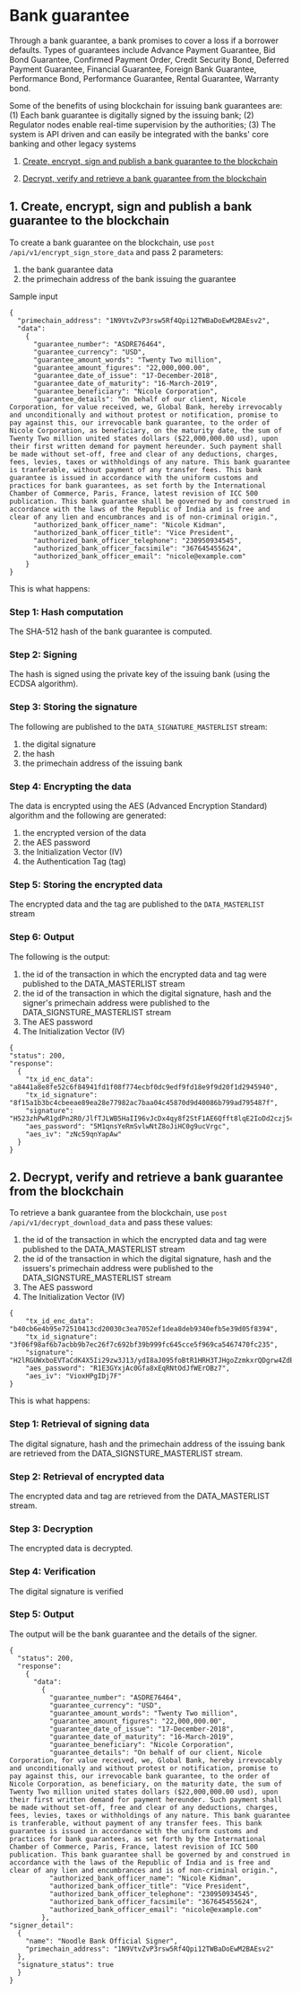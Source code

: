 # Bank guarantee

Through a bank guarantee, a bank promises to cover a loss if a borrower defaults. Types of guarantees include Advance Payment Guarantee, Bid Bond Guarantee, Confirmed Payment Order, Credit Security Bond, Deferred Payment Guarantee, Financial Guarantee, Foreign Bank Guarantee, Performance Bond, Performance Guarantee, Rental Guarantee, Warranty bond.

Some of the benefits of using blockchain for issuing bank guarantees are: (1) Each bank guarantee is digitally signed by the issuing bank; (2) Regulator nodes enable real-time supervision by the authorities; (3) The system is API driven and can easily be integrated with the banks' core banking and other legacy systems


1. [Create, encrypt, sign and publish a bank guarantee to the blockchain](#1-create-encrypt-sign-and-publish-a-bank-guarantee-to-the-blockchain)

2. [Decrypt, verify and retrieve a bank guarantee from the blockchain](#2-decrypt-verify-and-retrieve-a-bank-guarantee-from-the-blockchain)


## 1. Create, encrypt, sign and publish a bank guarantee to the blockchain
To create a bank guarantee on the blockchain, use `post /api/v1/encrypt_sign_store_data` and pass 2 parameters: 
1. the bank guarantee data 
2. the primechain address of the bank issuing the guarantee

Sample input
```
{
  "primechain_address": "1N9VtvZvP3rsw5Rf4Qpi12TWBaDoEwM2BAEsv2",
  "data": 
    {
      "guarantee_number": "ASDRE76464",
      "guarantee_currency": "USD",
      "guarantee_amount_words": "Twenty Two million",
      "guarantee_amount_figures": "22,000,000.00",
      "guarantee_date_of_issue": "17-December-2018",
      "guarantee_date_of_maturity": "16-March-2019",
      "guarantee_beneficiary": "Nicole Corporation",
      "guarantee_details": "On behalf of our client, Nicole Corporation, for value received, we, Global Bank, hereby irrevocably and unconditionally and without protest or notification, promise to pay against this, our irrevocable bank guarantee, to the order of Nicole Corporation, as beneficiary, on the maturity date, the sum of Twenty Two million united states dollars ($22,000,000.00 usd), upon their first written demand for payment hereunder. Such payment shall be made without set-off, free and clear of any deductions, charges, fees, levies, taxes or withholdings of any nature. This bank guarantee is tranferable, without payment of any transfer fees. This bank guarantee is issued in accordance with the uniform customs and practices for bank guarantees, as set forth by the International Chamber of Commerce, Paris, France, latest revision of ICC 500 publication. This bank guarantee shall be governed by and construed in accordance with the laws of the Republic of India and is free and clear of any lien and encumbrances and is of non-criminal origin.",
      "authorized_bank_officer_name": "Nicole Kidman",
      "authorized_bank_officer_title": "Vice President",
      "authorized_bank_officer_telephone": "230950934545",
      "authorized_bank_officer_facsimile": "367645455624",
      "authorized_bank_officer_email": "nicole@example.com"      
    }
}
```
This is what happens:   

### Step 1: Hash computation

The SHA-512 hash of the bank guarantee is computed.

### Step 2: Signing
The hash is signed using the private key of the issuing bank (using the ECDSA algorithm).

### Step 3: Storing the signature
The following are published to the `DATA_SIGNATURE_MASTERLIST` stream:
1. the digital signature
2. the hash
3. the primechain address of the issuing bank 

### Step 4: Encrypting the data
The data is encrypted using the AES (Advanced Encryption Standard) algorithm and the following are generated: 
1. the encrypted version of the data
2. the AES password
3. the Initialization Vector (IV)   
4. the Authentication Tag (tag)

### Step 5: Storing the encrypted data
The encrypted data and the tag are published to the `DATA_MASTERLIST` stream

### Step 6: Output 
The following is the output:
1. the id of the transaction in which the encrypted data and tag were published to the DATA_MASTERLIST stream
2. the id of the transaction in which the digital signature, hash and the signer's primechain address were published to the DATA_SIGNSTURE_MASTERLIST stream
3. The AES password
4. The Initialization Vector (IV)

```
{
"status": 200,
"response": 
  {
    "tx_id_enc_data": "a8441a8e8fe52c6f84941fd1f08f774ecbf0dc9edf9fd18e9f9d20f1d2945940",
    "tx_id_signature": "8f15a1b3bc4cbeeae89ea28e77982ac7baa04c45870d9d40086b799ad795487f",
    "signature": "H523zhPwR1gdPn2R0/JlfTJLWB5HaII96vJcDx4qy8f2StF1AE6Qfft8lqE2IoDd2czj5cW8i9ZJLaWXu7KkEyE=",
    "aes_password": "5M1qnsYeRmSvlwNtZ8oJiHC0g9ucVrgc",
    "aes_iv": "zNc59qnYapAw"
  }
}
```

## 2. Decrypt, verify and retrieve a bank guarantee from the blockchain
To retrieve a bank guarantee from the blockchain, use `post /api/v1/decrypt_download_data` and pass these values:
1. the id of the transaction in which the encrypted data and tag were published to the DATA_MASTERLIST stream
2. the id of the transaction in which the digital signature, hash and the issuers's primechain address were published to the DATA_SIGNSTURE_MASTERLIST stream
3. The AES password
4. The Initialization Vector (IV)

```
{
    "tx_id_enc_data": "b40cb6e4b95e72510413cd20030c3ea7052ef1dea8deb9340efb5e39d05f8394",
    "tx_id_signature": "3f06f98af6b7acbb9b7ec26f7c692bf39b999fc645cce5f969ca5467470fc235",
    "signature": "H2lRGUWxboEVTaCdK4X5Ii29zw3J13/ydI8aJ095foBtR1HRH3TJHgoZzmkxrQDgrw4ZdBGXTohYxLUYdtdHgR0=",
    "aes_password": "R1E3GYxjAc0Gfa8xEqRNtOdJfWErOBz7",
    "aes_iv": "VioxHPgIDj7F"
}
```
This is what happens:   

### Step 1: Retrieval of signing data 
The digital signature, hash and the primechain address of the issuing bank are retrieved from the DATA_SIGNSTURE_MASTERLIST stream.

### Step 2: Retrieval of encrypted data 
The encrypted data and tag are retrieved from the DATA_MASTERLIST stream.

### Step 3: Decryption
The encrypted data is decrypted.

### Step 4: Verification
The digital signature is verified

### Step 5: Output
The output will be the bank guarantee and the details of the signer.
```
{
  "status": 200,
  "response": 
    {
      "data": 
        {
          "guarantee_number": "ASDRE76464",
          "guarantee_currency": "USD",
          "guarantee_amount_words": "Twenty Two million",
          "guarantee_amount_figures": "22,000,000.00",
          "guarantee_date_of_issue": "17-December-2018",
          "guarantee_date_of_maturity": "16-March-2019",
          "guarantee_beneficiary": "Nicole Corporation",
          "guarantee_details": "On behalf of our client, Nicole Corporation, for value received, we, Global Bank, hereby irrevocably and unconditionally and without protest or notification, promise to pay against this, our irrevocable bank guarantee, to the order of Nicole Corporation, as beneficiary, on the maturity date, the sum of Twenty Two million united states dollars ($22,000,000.00 usd), upon their first written demand for payment hereunder. Such payment shall be made without set-off, free and clear of any deductions, charges, fees, levies, taxes or withholdings of any nature. This bank guarantee is tranferable, without payment of any transfer fees. This bank guarantee is issued in accordance with the uniform customs and practices for bank guarantees, as set forth by the International Chamber of Commerce, Paris, France, latest revision of ICC 500 publication. This bank guarantee shall be governed by and construed in accordance with the laws of the Republic of India and is free and clear of any lien and encumbrances and is of non-criminal origin.",
          "authorized_bank_officer_name": "Nicole Kidman",
          "authorized_bank_officer_title": "Vice President",
          "authorized_bank_officer_telephone": "230950934545",
          "authorized_bank_officer_facsimile": "367645455624",
          "authorized_bank_officer_email": "nicole@example.com"
        },
"signer_detail": 
  {
    "name": "Noodle Bank Official Signer",
    "primechain_address": "1N9VtvZvP3rsw5Rf4Qpi12TWBaDoEwM2BAEsv2"
  },
  "signature_status": true
  }
}

```
